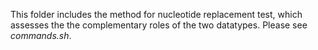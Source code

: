 This folder includes the method for nucleotide replacement test, which assesses the the complementary roles of the two datatypes.
Please see *commands.sh*.
